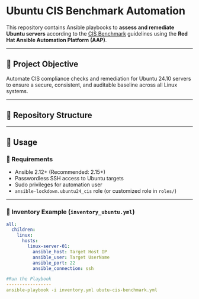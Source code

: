 # Ubuntu CIS Benchmark Automation

This repository contains Ansible playbooks to **assess and remediate Ubuntu servers** according to the [CIS Benchmark](https://www.cisecurity.org/cis-benchmarks) guidelines using the **Red Hat Ansible Automation Platform (AAP)**.

---

## 📌 Project Objective

Automate CIS compliance checks and remediation for Ubuntu 24.10 servers to ensure a secure, consistent, and auditable baseline across all Linux systems.

---

## 📁 Repository Structure

---

## 🚀 Usage

### 🔧 Requirements

- Ansible 2.12+ (Recommended: 2.15+)
- Passwordless SSH access to Ubuntu targets
- Sudo privileges for automation user
- `ansible-lockdown.ubuntu24_cis` role (or customized role in `roles/`)

---

### 📝 Inventory Example (`inventory_ubuntu.yml`)

```yaml
all:
  children:
    linux:
      hosts:
        linux-server-01:
          ansible_host: Target Host IP
          ansible_user: Target UserName
          ansible_port: 22
          ansible_connection: ssh

#Run the Playbook
-----------------
ansible-playbook -i inventory.yml ubutu-cis-benchmark.yml

